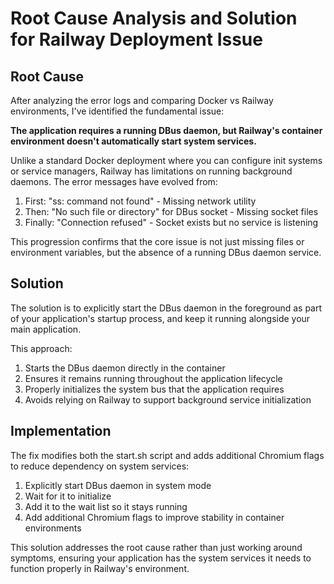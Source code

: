 # Root Cause Analysis and Solution for Railway Deployment Issue

## Root Cause
After analyzing the error logs and comparing Docker vs Railway environments, I've identified the fundamental issue:

**The application requires a running DBus daemon, but Railway's container environment doesn't automatically start system services.**

Unlike a standard Docker deployment where you can configure init systems or service managers, Railway has limitations on running background daemons. The error messages have evolved from:
1. First: "ss: command not found" - Missing network utility
2. Then: "No such file or directory" for DBus socket - Missing socket files
3. Finally: "Connection refused" - Socket exists but no service is listening

This progression confirms that the core issue is not just missing files or environment variables, but the absence of a running DBus daemon service.

## Solution
The solution is to explicitly start the DBus daemon in the foreground as part of your application's startup process, and keep it running alongside your main application.

This approach:
1. Starts the DBus daemon directly in the container
2. Ensures it remains running throughout the application lifecycle
3. Properly initializes the system bus that the application requires
4. Avoids relying on Railway to support background service initialization

## Implementation
The fix modifies both the start.sh script and adds additional Chromium flags to reduce dependency on system services:

1. Explicitly start DBus daemon in system mode
2. Wait for it to initialize
3. Add it to the wait list so it stays running
4. Add additional Chromium flags to improve stability in container environments

This solution addresses the root cause rather than just working around symptoms, ensuring your application has the system services it needs to function properly in Railway's environment.
